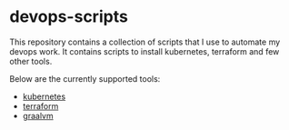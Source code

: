 # devops-scripts

This repository contains a collection of scripts that I use to automate my devops work. It contains scripts
to install kubernetes, terraform and few other tools.

Below are the currently supported tools:

- [kubernetes](./kubernetes)
- [terraform](./terraform)
- [graalvm](./graalvm-native-java)